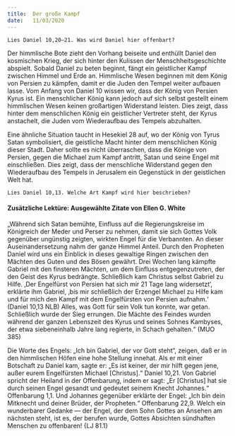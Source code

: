 ```yaml
---
title:  Der große Kampf
date:   11/03/2020
---
```


`Lies Daniel 10,20–21. Was wird Daniel hier offenbart?`

Der himmlische Bote zieht den Vorhang beiseite und enthüllt Daniel den kosmischen Krieg, der sich hinter den Kulissen der Menschheitsgeschichte abspielt. Sobald Daniel zu beten beginnt, fängt ein geistlicher Kampf zwischen Himmel und Erde an. Himmlische Wesen beginnen mit dem König von Persien zu kämpfen, damit er die Juden den Tempel weiter aufbauen lasse. Vom Anfang von Daniel 10 wissen wir, dass der König von Persien Kyrus ist. Ein menschlicher König kann jedoch auf sich selbst gestellt einem himmlischen Wesen keinen großartigen Widerstand leisten. Dies zeigt, dass hinter dem menschlichen König ein geistlicher Vertreter steht, der Kyrus anstachelt, die Juden vom Wiederaufbau des Tempels abzuhalten.

Eine ähnliche Situation taucht in Hesekiel 28 auf, wo der König von Tyrus Satan symbolisiert, die geistliche Macht hinter dem menschlichen König dieser Stadt. Daher sollte es nicht überraschen, dass die Könige von Persien, gegen die Michael zum Kampf antritt, Satan und seine Engel mit einschließen. Dies zeigt, dass der menschliche Widerstand gegen den Wiederaufbau des Tempels in Jerusalem ein Gegenstück in der geistlichen Welt hat.

`Lies Daniel 10,13. Welche Art Kampf wird hier beschrieben?`

#### Zusätzliche Lektüre: Ausgewählte Zitate von Ellen G. White

„Während sich Satan bemühte, Einfluss auf die Regierungskreise im Königreich der Meder und Perser zu nehmen, damit sie sich Gottes Volk gegenüber ungünstig zeigten, wirkten Engel für die Verbannten. An dieser Auseinandersetzung nahm der ganze Himmel Anteil. Durch den Propheten Daniel wird uns ein Einblick in dieses gewaltige Ringen zwischen den Mächten des Guten und des Bösen gewährt. Drei Wochen lang kämpfte Gabriel mit den finsteren Mächten, um dem Einfluss entgegenzutreten, der den Geist des Kyrus bedrängte. Schließlich kam Christus selbst Gabriel zu Hilfe. ‚Der Engelfürst von Persien hat sich mir 21 Tage lang widersetzt‘, erklärte ihm Gabriel, ‚bis mir schließlich der Erzengel Michael zu Hilfe kam und für mich den Kampf mit dem Engelfürsten von Persien aufnahm.‘ (Daniel 10,13 NLB) Alles, was Gott für sein Volk tun konnte, war getan. Schließlich wurde der Sieg errungen. Die Mächte des Feindes wurden während der ganzen Lebenszeit des Kyrus und seines Sohnes Kambyses, der etwa siebeneinhalb Jahre lang regierte, in Schach gehalten.“ (MUO 385)

Die Worte des Engels: „Ich bin Gabriel, der vor Gott steht“, zeigen, daß er in den himmlischen Höfen eine hohe Stellung innehat. Als er mit einer Botschaft zu Daniel kam, sagte er: „Es ist keiner, der mir hilft gegen jene, außer eurem Engelfürsten Michael [Christus].“ Daniel 10,21. Von Gabriel spricht der Heiland in der Offenbarung, indem er sagt: „Er [Christus] hat sie durch seinen Engel gesandt und gedeutet seinem Knecht Johannes.“ Offenbarung 1,1. Und Johannes gegenüber erklärte der Engel: „Ich bin dein Mitknecht und deiner Brüder, der Propheten.“ Offenbarung 22,9. Welch ein wunderbarer Gedanke — der Engel, der dem Sohn Gottes an Ansehen am nächsten steht, ist es, der berufen wurde, Gottes Absichten sündhaften Menschen zu offenbaren! {LJ 81.1}